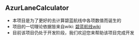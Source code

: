 ## AzurLaneCalculator

- 本项目是为了更好的去计算碧蓝航线中各项数值而诞生的
- 项目的一切理论依据皆来自wiki: [碧蓝航线wiki](https://wiki.biligame.com/blhx)
- 目前该项目仍处于开发阶段，我们欢迎您来帮助该项目完成开发
